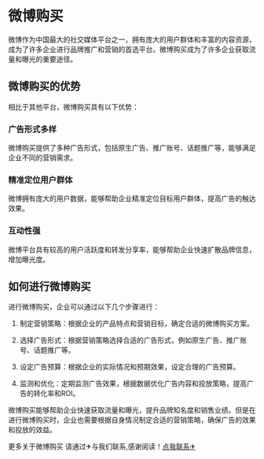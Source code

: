 # 微博购买

微博作为中国最大的社交媒体平台之一，拥有庞大的用户群体和丰富的内容资源，成为了许多企业进行品牌推广和营销的首选平台。微博购买成为了许多企业获取流量和曝光的重要途径。

## 微博购买的优势

相比于其他平台，微博购买具有以下优势：

### 广告形式多样

微博购买提供了多种广告形式，包括原生广告、推广账号、话题推广等，能够满足企业不同的营销需求。

### 精准定位用户群体

微博拥有庞大的用户数据，能够帮助企业精准定位目标用户群体，提高广告的触达效果。

### 互动性强

微博平台具有较高的用户活跃度和转发分享率，能够帮助企业快速扩散品牌信息，增加曝光度。

## 如何进行微博购买

进行微博购买，企业可以通过以下几个步骤进行：

1. 制定营销策略：根据企业的产品特点和营销目标，确定合适的微博购买方案。

2. 选择广告形式：根据营销策略选择合适的广告形式，例如原生广告、推广账号、话题推广等。

3. 设定广告预算：根据企业的实际情况和预期效果，设定合理的广告预算。

4. 监测和优化：定期监测广告效果，根据数据优化广告内容和投放策略，提高广告的转化率和ROI。

微博购买能够帮助企业快速获取流量和曝光，提升品牌知名度和销售业绩。但是在进行微博购买时，企业也需要根据自身情况制定合适的营销策略，确保广告的效果和投放的效益。

更多关于微博购买 请通过✈与我们联系,感谢阅读！[点我联系✈](https://file.k02.cc)